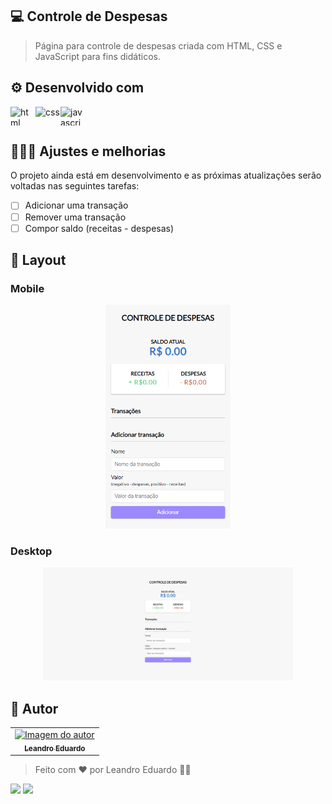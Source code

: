 ## 💻 Controle de Despesas

> Página para controle de despesas criada com HTML, CSS e JavaScript para fins didáticos.

## ⚙️ Desenvolvido com

<div style="display: flex">
  <img align="center" title="HTML" alt="html" height="30" width="40" src="https://cdn.jsdelivr.net/gh/devicons/devicon/icons/html5/html5-original.svg">
  <img align="center" title="CSS" alt="css" height="30" width="40" src="https://cdn.jsdelivr.net/gh/devicons/devicon/icons/css3/css3-original.svg">
  <img align="center" title="JavaScript" alt="javascript" height="30" width="40" src="https://cdn.jsdelivr.net/gh/devicons/devicon/icons/javascript/javascript-original.svg"></div>
  
## 👨🏽‍💻 Ajustes e melhorias

O projeto ainda está em desenvolvimento e as próximas atualizações serão voltadas nas seguintes tarefas:

- [ ] Adicionar uma transação
- [ ] Remover uma transação
- [ ] Compor saldo (receitas - despesas)

## 🎨 Layout

### Mobile

<p align="center">
  <img alt="App Mobile Layout" title="App Mobile Layout" src="app-mobile.png" width="200px">
</p>

### Desktop

<p align="center">
  <img alt="App Desktop Layout" title="App Desktop Layout" src="app-desktop.png" width="400px">
</p>

## 🦸 Autor

<table>
  <tr>
    <td align="center">
      <a href="#">
        <img src="https://media-exp1.licdn.com/dms/image/C4D03AQF1J4MY1bNjyg/profile-displayphoto-shrink_800_800/0/1581965701866?e=1649289600&v=beta&t=27-LFXUrqFTK7oWIGUIcDhjUtXlkALsJYjdxIrN5z38" width="100px;" alt="Imagem do autor"/>
<br>
        <sub>
          <b><a href="https://github.com/leandro-eduardo" title="GitHub"><sub><b>Leandro Eduardo</b></sub></a></b>
        </sub>
      </a>
    </td>
</table>

> Feito com ❤️ por Leandro Eduardo 👋🏽

<a href = "mailto:leandro.silva.eduardo1@gmail.com"><img src="https://img.shields.io/badge/-Gmail-%23333?style=for-the-badge&logo=gmail&logoColor=white" target="_blank"></a>
<a href="https://www.linkedin.com/in/leandro-silva-eduardo/" target="_blank"><img src="https://img.shields.io/badge/-LinkedIn-%230077B5?style=for-the-badge&logo=linkedin&logoColor=white" target="_blank"></a>
